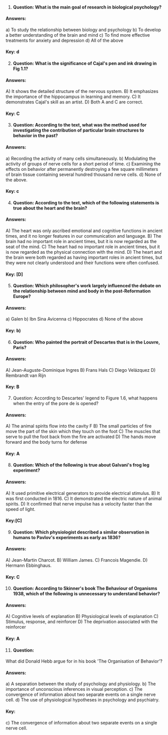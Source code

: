 1. #### Question: What is the main goal of research in biological psychology?
#### Answers: 
a) To study the relationship between biology and psychology
b) To develop a better understanding of the brain and mind
c) To find more effective treatments for anxiety and depression
d) All of the above
#### Key: d

2. #### Question: What is the significance of Cajal's pen and ink drawing in Fig 1.1?
#### Answers:
A) It shows the detailed structure of the nervous system.
B) It emphasizes the importance of the hippocampus in learning and memory.
C) It demonstrates Cajal's skill as an artist.
D) Both A and C are correct.
#### Key: C

3. #### Question: According to the text, what was the method used for investigating the contribution of particular brain structures to behavior in the past?
#### Answers:
a) Recording the activity of many cells simultaneously.
b) Modulating the activity of groups of nerve cells for a short period of time.
c) Examining the effects on behavior after permanently destroying a few square millimeters of brain tissue containing several hundred thousand nerve cells.
d) None of the above.
#### Key: c

4. #### Question: According to the text, which of the following statements is true about the heart and the brain?
#### Answers:
A) The heart was only ascribed emotional and cognitive functions in ancient times, and it no longer features in our communication and language.
B) The brain had no important role in ancient times, but it is now regarded as the seat of the mind.
C) The heart had no important role in ancient times, but it is now regarded as the physical connection with the mind.
D) The heart and the brain were both regarded as having important roles in ancient times, but they were not clearly understood and their functions were often confused.
#### Key: [D]

5. #### Question: Which philosopher's work largely influenced the debate on the relationship between mind and body in the post-Reformation Europe?
#### Answers:
a) Galen 
b) Ibn Sina Avicenna
c) Hippocrates
d) None of the above 
#### Key: b)

6. #### Question: Who painted the portrait of Descartes that is in the Louvre, Paris?
#### Answers:
A) Jean-Auguste-Dominique Ingres
B) Frans Hals
C) Diego Velázquez
D) Rembrandt van Rijn
#### Key: B

7. Question: According to Descartes' legend to Figure 1.6, what happens when the entry of the pore de is opened?
#### Answers:
A) The animal spirits flow into the cavity F
B) The small particles of fire move the part of the skin which they touch on the foot
C) The muscles that serve to pull the foot back from the fire are activated
D) The hands move forward and the body turns for defense
#### Key: A

8. #### Question: Which of the following is true about Galvani's frog leg experiment?
#### Answers:
A) It used primitive electrical generators to provide electrical stimulus.
B) It was first conducted in 1816.
C) It demonstrated the electric nature of animal spirits.
D) It confirmed that nerve impulse has a velocity faster than the speed of light.
#### Key:[C]

9. #### Question: Which physiologist described a similar observation in humans to Pavlov's experiments as early as 1836?
#### Answers: 
A) Jean-Martin Charcot.
B) William James.
C) Francois Magendie.
D) Hermann Ebbinghaus.
#### Key: C

10. #### Question: According to Skinner's book The Behaviour of Organisms 1938, which of the following is unnecessary to understand behavior?
#### Answers: 
A) Cognitive levels of explanation
B) Physiological levels of explanation
C) Stimulus, response, and reinforcer
D) The deprivation associated with the reinforcer
#### Key: A

11. #### Question:
What did Donald Hebb argue for in his book 'The Organisation of Behavior'?

#### Answers:
a) A separation between the study of psychology and physiology.
b) The importance of unconscious inferences in visual perception.
c) The convergence of information about two separate events on a single nerve cell.
d) The use of physiological hypotheses in psychology and psychiatry.

#### Key:
c) The convergence of information about two separate events on a single nerve cell.
